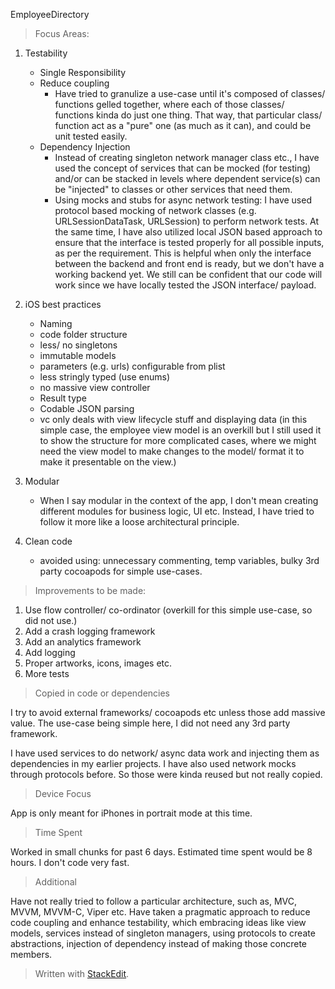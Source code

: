 ﻿EmployeeDirectory

> Focus Areas:

1. Testability
	- Single Responsibility
	- Reduce coupling
		- Have tried to granulize a use-case until it's composed of classes/ functions gelled together, where each of those classes/ functions kinda do just one thing. That way, that particular class/ function act as a "pure" one (as much as it can), and could be unit tested easily.
	- Dependency Injection
		- Instead of creating singleton network manager class etc., I have used the concept of services that can be mocked (for testing) and/or can be stacked in levels where dependent service(s) can be "injected" to classes or other services that need them.
		- Using mocks and stubs for async network testing: I have used protocol based mocking of network classes (e.g. URLSessionDataTask, URLSession) to perform network tests. At the same time, I have also utilized local JSON based approach to ensure that the interface is tested properly for all possible inputs, as per the requirement. This is helpful when only the interface between the backend and front end is ready, but we don't have a working backend yet. We still can be confident that our code will work since we have locally tested the JSON interface/ payload.

2. iOS best practices
	- Naming
	- code folder structure
	- less/ no singletons
	- immutable models
	- parameters (e.g. urls) configurable from plist
	-  less stringly typed (use enums)
	- no massive view controller 
	- Result type
	- Codable JSON parsing
	- vc only deals with view lifecycle stuff and displaying data
(in this simple case, the employee view model is an overkill but I still used it to show the structure for more complicated cases, where we might need the view model to make changes to the model/ format it to make it presentable on the view.)
2. Modular
	 - When I say modular in the context of the app, I don't mean creating different modules for business logic, UI etc. Instead, I have tried to follow it more like a loose architectural principle.
	 
3. Clean code
	- avoided using: unnecessary commenting, temp variables, bulky 3rd party cocoapods for simple use-cases.


> Improvements to be made:

1. Use flow controller/ co-ordinator (overkill for this simple use-case, so did not use.)
2. Add a crash logging framework 
3. Add an analytics framework
4. Add logging 
5. Proper artworks, icons, images etc.
6. More tests

> Copied in code or dependencies

I try to avoid external frameworks/ cocoapods etc unless those add massive value. The use-case being simple here, I did not need any 3rd party framework. 

I have used services to do network/ async data work and injecting them as dependencies in my earlier projects. I have also used network mocks through protocols before. So those were kinda reused but not really copied.

> Device Focus

App is only meant for iPhones in portrait mode at this time.

> Time Spent

Worked in small chunks for past 6 days. Estimated time spent would be 8 hours. I don't code very fast.

> Additional

Have not really tried to follow a particular architecture, such as, MVC, MVVM, MVVM-C, Viper etc. Have taken a pragmatic approach to reduce code coupling and enhance testability, which embracing ideas like view models, services instead of singleton managers, using protocols to create abstractions, injection of dependency instead of making those concrete members.


> Written with [StackEdit](https://stackedit.io/).
